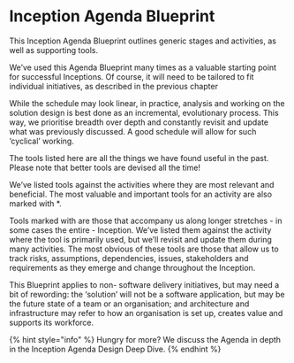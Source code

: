# Inception Agenda Blueprint

This Inception Agenda Blueprint outlines generic stages and activities, as well as supporting tools.

We’ve used this Agenda Blueprint many times as a valuable starting point for successful Inceptions. Of course, it will need to be tailored to fit individual initiatives, as described in the previous chapter 

While the schedule may look linear, in practice, analysis and working on the solution design is best done as an incremental, evolutionary process. This way, we prioritise breadth over depth and constantly revisit and update what was previously discussed. A good schedule will allow for such ‘cyclical’ working.

The tools listed here are all the things we have found useful in the past. Please note that better tools are devised all the time! 

We’ve listed tools against the activities where they are most relevant and beneficial. The most valuable and important tools for an activity are also marked with \*.

Tools marked with  are those that accompany us along longer stretches - in some cases the entire - Inception. We’ve listed them against the activity where the tool is primarily used, but we’ll revisit and update them during many activities. The most obvious of these tools are those that allow us to track risks, assumptions, dependencies, issues, stakeholders and requirements as they emerge and change throughout the Inception.

This Blueprint applies to non- software delivery initiatives, but may need a bit of rewording: the ‘solution’ will not be a software application, but may be the future state of a team or an organisation; and architecture and infrastructure may refer to how an organisation is set up, creates value and supports its workforce.  


{% hint style="info" %}
Hungry for more? We discuss the Agenda in depth in the Inception Agenda Design Deep Dive.
{% endhint %}

